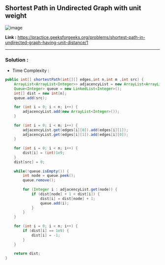 ## Shortest Path in Undirected Graph with unit weight

![image](https://github.com/alkabharti/Graph/assets/23376002/c6fbea02-6603-40a1-a2fa-7415d7490ed7)


**Link :** https://practice.geeksforgeeks.org/problems/shortest-path-in-undirected-graph-having-unit-distance/1

------------------------------------------------------------------------------------------------------------------------------------------------------------------------------------------


### Solution : 

- Time Complexity :


```java
public int[] shortestPath(int[][] edges,int n,int m ,int src) {
    ArrayList<ArrayList<Integer>> adjacencyList = new ArrayList<ArrayList<Integer>>();
    Queue<Integer> queue = new LinkedList<Integer>();
    int[] dist = new int[n];
    queue.add(src);
    
    for (int i = 0; i < n; i++) {
        adjacencyList.add(new ArrayList<Integer>());
    }
    
    for (int i = 0; i < m; i++) {
        adjacencyList.get(edges[i][0]).add(edges[i][1]);
        adjacencyList.get(edges[i][1]).add(edges[i][0]);
    }
    
    for (int i = 0; i < n; i++) {
        dist[i] = (int)1e9;
    }
    dist[src] = 0;
    
    while(!queue.isEmpty()) {
        int node = queue.peek();
        queue.remove();
        
        for (Integer i : adjacencyList.get(node)) {
            if (dist[node] + 1 < dist[i]) {
                dist[i] = dist[node] + 1;
                queue.add(i);
            }
        }
    }
    
    for (int i = 0; i < n; i++) {
        if (dist[i] == 1e9) {
            dist[i] = -1;
        }
    }
    
    return dist;
}

```




